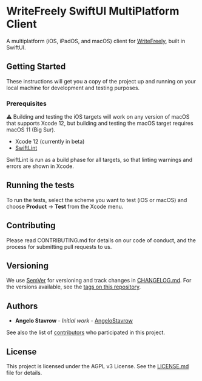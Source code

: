 #  WriteFreely SwiftUI MultiPlatform Client

A multiplatform (iOS, iPadOS, and macOS) client for [WriteFreely](https://writefreely.org/), built in SwiftUI.

## Getting Started

These instructions will get you a copy of the project up and running on your local machine for development and testing purposes.

### Prerequisites

⚠️ Building and testing the iOS targets will work on any version of macOS that supports Xcode 12, but building and testing the macOS target requires macOS 11 (Big Sur).

- Xcode 12 (currently in beta)
- [SwiftLint](https://github.com/realm/SwiftLint)

SwiftLint is run as a build phase for all targets, so that linting warnings and errors are shown in Xcode.

## Running the tests

To run the tests, select the scheme you want to test (iOS or macOS) and choose **Product** &rarr; **Test** from the Xcode menu.

## Contributing

Please read CONTRIBUTING.md for details on our code of conduct, and the process for submitting pull requests to us.

## Versioning

We use [SemVer](https://semver.org/) for versioning and track changes in [CHANGELOG.md](CHANGELOG.md). For the versions available, see the
[tags on this repository](https://github.com/writeas/writefreely-swiftui-multiplatform/tags).

## Authors

- **Angelo Stavrow** - _Initial work_ - [AngeloStavrow](https://github.com/AngeloStavrow)

See also the list of [contributors](https://github.com/writeas/writefreely-swiftui-multiplatform/contributors) who participated in this project.

## License

This project is licensed under the AGPL v3 License. See the [LICENSE.md](LICENSE.md) file for details.
